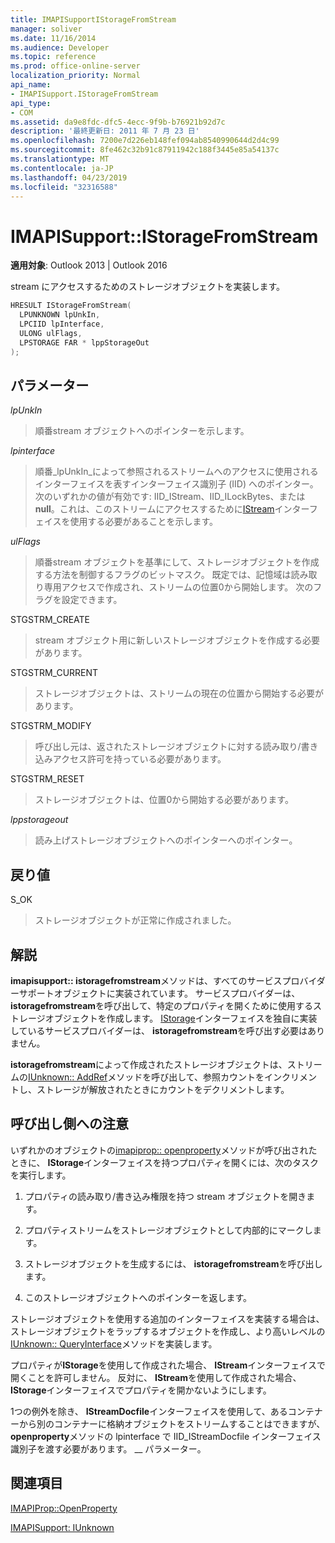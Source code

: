 ```yaml
---
title: IMAPISupportIStorageFromStream
manager: soliver
ms.date: 11/16/2014
ms.audience: Developer
ms.topic: reference
ms.prod: office-online-server
localization_priority: Normal
api_name:
- IMAPISupport.IStorageFromStream
api_type:
- COM
ms.assetid: da9e8fdc-dfc5-4ecc-9f9b-b76921b92d7c
description: '最終更新日: 2011 年 7 月 23 日'
ms.openlocfilehash: 7200e7d226eb148fef094ab8540990644d2d4c99
ms.sourcegitcommit: 8fe462c32b91c87911942c188f3445e85a54137c
ms.translationtype: MT
ms.contentlocale: ja-JP
ms.lasthandoff: 04/23/2019
ms.locfileid: "32316588"
---
```

# <a name="imapisupportistoragefromstream"></a>IMAPISupport::IStorageFromStream

  
  
**適用対象**: Outlook 2013 | Outlook 2016 
  
stream にアクセスするためのストレージオブジェクトを実装します。
  
```cpp
HRESULT IStorageFromStream(
  LPUNKNOWN lpUnkIn,
  LPCIID lpInterface,
  ULONG ulFlags,
  LPSTORAGE FAR * lppStorageOut
);
```

## <a name="parameters"></a>パラメーター

 _lpUnkIn_
  
> 順番stream オブジェクトへのポインターを示します。
    
 _lpinterface_
  
> 順番_lpUnkIn_によって参照されるストリームへのアクセスに使用されるインターフェイスを表すインターフェイス識別子 (IID) へのポインター。 次のいずれかの値が有効です: IID_IStream、IID_ILockBytes、または**null**。これは、このストリームにアクセスするために[IStream](https://msdn.microsoft.com/library/aa380034%28VS.85%29.aspx)インターフェイスを使用する必要があることを示します。 
    
 _ulFlags_
  
> 順番stream オブジェクトを基準にして、ストレージオブジェクトを作成する方法を制御するフラグのビットマスク。 既定では、記憶域は読み取り専用アクセスで作成され、ストリームの位置0から開始します。 次のフラグを設定できます。
    
STGSTRM_CREATE 
  
> stream オブジェクト用に新しいストレージオブジェクトを作成する必要があります。
    
STGSTRM_CURRENT 
  
> ストレージオブジェクトは、ストリームの現在の位置から開始する必要があります。
    
STGSTRM_MODIFY 
  
> 呼び出し元は、返されたストレージオブジェクトに対する読み取り/書き込みアクセス許可を持っている必要があります。
    
STGSTRM_RESET 
  
> ストレージオブジェクトは、位置0から開始する必要があります。
    
 _lppstorageout_
  
> 読み上げストレージオブジェクトへのポインターへのポインター。
    
## <a name="return-value"></a>戻り値

S_OK 
  
> ストレージオブジェクトが正常に作成されました。
    
## <a name="remarks"></a>解説

**imapisupport:: istoragefromstream**メソッドは、すべてのサービスプロバイダーサポートオブジェクトに実装されています。 サービスプロバイダーは、 **istoragefromstream**を呼び出して、特定のプロパティを開くために使用するストレージオブジェクトを作成します。 [IStorage](https://msdn.microsoft.com/library/aa380015%28VS.85%29.aspx)インターフェイスを独自に実装しているサービスプロバイダーは、 **istoragefromstream**を呼び出す必要はありません。 
  
**istoragefromstream**によって作成されたストレージオブジェクトは、ストリームの[IUnknown:: AddRef](https://msdn.microsoft.com/library/ms691379%28v=VS.85%29.aspx)メソッドを呼び出して、参照カウントをインクリメントし、ストレージが解放されたときにカウントをデクリメントします。 
  
## <a name="notes-to-callers"></a>呼び出し側への注意

いずれかのオブジェクトの[imapiprop:: openproperty](imapiprop-openproperty.md)メソッドが呼び出されたときに、 **IStorage**インターフェイスを持つプロパティを開くには、次のタスクを実行します。 
  
1. プロパティの読み取り/書き込み権限を持つ stream オブジェクトを開きます。
    
2. プロパティストリームをストレージオブジェクトとして内部的にマークします。
    
3. ストレージオブジェクトを生成するには、 **istoragefromstream**を呼び出します。 
    
4. このストレージオブジェクトへのポインターを返します。
    
ストレージオブジェクトを使用する追加のインターフェイスを実装する場合は、ストレージオブジェクトをラップするオブジェクトを作成し、より高いレベルの[IUnknown:: QueryInterface](https://msdn.microsoft.com/library/ms682521%28v=VS.85%29.aspx)メソッドを実装します。 
  
プロパティが**IStorage**を使用して作成された場合、 **IStream**インターフェイスで開くことを許可しません。 反対に、 **IStream**を使用して作成された場合、 **IStorage**インターフェイスでプロパティを開かないようにします。 
  
1つの例外を除き、 **IStreamDocfile**インターフェイスを使用して、あるコンテナーから別のコンテナーに格納オブジェクトをストリームすることはできますが、 **openproperty**メソッドの lpinterface で IID_IStreamDocfile インターフェイス識別子を渡す必要があります。 __ パラメーター。 
  
## <a name="see-also"></a>関連項目



[IMAPIProp::OpenProperty](imapiprop-openproperty.md)
  
[IMAPISupport: IUnknown](imapisupportiunknown.md)

